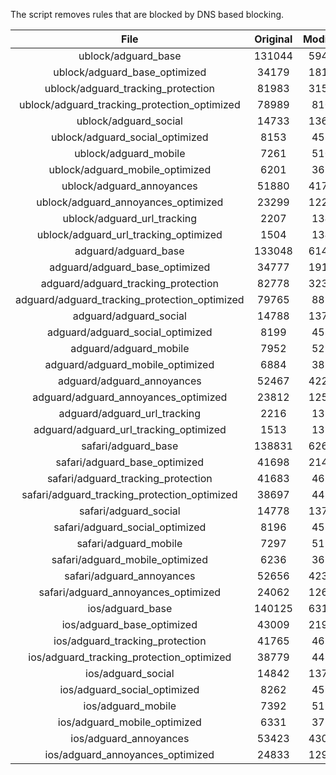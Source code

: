 The script removes rules that are blocked by DNS based blocking.


| File | Original | Modified |
|:----:|:-----:|:-----:|
| ublock/adguard_base | 131044 | 59401 |
| ublock/adguard_base_optimized | 34179 | 18121 |
| ublock/adguard_tracking_protection | 81983 | 31577 |
| ublock/adguard_tracking_protection_optimized | 78989 | 8101 |
| ublock/adguard_social | 14733 | 13667 |
| ublock/adguard_social_optimized | 8153 | 4539 |
| ublock/adguard_mobile | 7261 | 5109 |
| ublock/adguard_mobile_optimized | 6201 | 3652 |
| ublock/adguard_annoyances | 51880 | 41761 |
| ublock/adguard_annoyances_optimized | 23299 | 12288 |
| ublock/adguard_url_tracking | 2207 | 1346 |
| ublock/adguard_url_tracking_optimized | 1504 | 1343 |
| adguard/adguard_base | 133048 | 61459 |
| adguard/adguard_base_optimized | 34777 | 19152 |
| adguard/adguard_tracking_protection | 82778 | 32314 |
| adguard/adguard_tracking_protection_optimized | 79765 | 8822 |
| adguard/adguard_social | 14788 | 13727 |
| adguard/adguard_social_optimized | 8199 | 4585 |
| adguard/adguard_mobile | 7952 | 5292 |
| adguard/adguard_mobile_optimized | 6884 | 3828 |
| adguard/adguard_annoyances | 52467 | 42269 |
| adguard/adguard_annoyances_optimized | 23812 | 12566 |
| adguard/adguard_url_tracking | 2216 | 1354 |
| adguard/adguard_url_tracking_optimized | 1513 | 1351 |
| safari/adguard_base | 138831 | 62683 |
| safari/adguard_base_optimized | 41698 | 21426 |
| safari/adguard_tracking_protection | 41683 | 4620 |
| safari/adguard_tracking_protection_optimized | 38697 | 4470 |
| safari/adguard_social | 14778 | 13711 |
| safari/adguard_social_optimized | 8196 | 4572 |
| safari/adguard_mobile | 7297 | 5150 |
| safari/adguard_mobile_optimized | 6236 | 3687 |
| safari/adguard_annoyances | 52656 | 42375 |
| safari/adguard_annoyances_optimized | 24062 | 12648 |
| ios/adguard_base | 140125 | 63193 |
| ios/adguard_base_optimized | 43009 | 21933 |
| ios/adguard_tracking_protection | 41765 | 4628 |
| ios/adguard_tracking_protection_optimized | 38779 | 4478 |
| ios/adguard_social | 14842 | 13749 |
| ios/adguard_social_optimized | 8262 | 4592 |
| ios/adguard_mobile | 7392 | 5194 |
| ios/adguard_mobile_optimized | 6331 | 3728 |
| ios/adguard_annoyances | 53423 | 43033 |
| ios/adguard_annoyances_optimized | 24833 | 12970 |